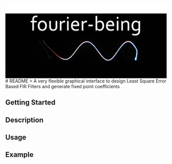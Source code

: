 <img src="logo.png" align="right" />
# README
> A very flexible graphical interface to design Least Square Error Based FIR Filters and generate fixed point coefficients 

## Getting Started

## Description

## Usage

## Example

